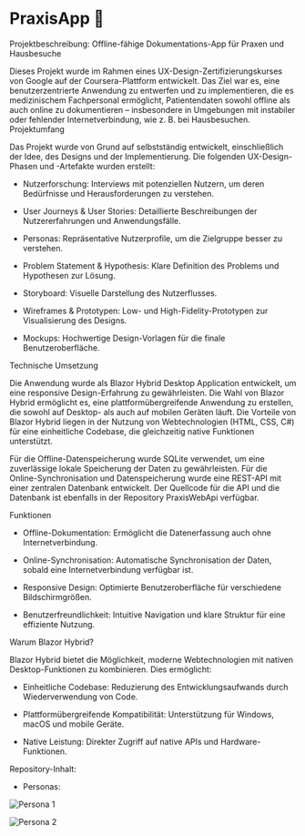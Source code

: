 # PraxisApp 🏥

Projektbeschreibung: Offline-fähige Dokumentations-App für Praxen und Hausbesuche

Dieses Projekt wurde im Rahmen eines UX-Design-Zertifizierungskurses von Google auf der Coursera-Plattform entwickelt. Das Ziel war es, eine benutzerzentrierte Anwendung zu entwerfen und zu implementieren, die es medizinischem Fachpersonal ermöglicht, Patientendaten sowohl offline als auch online zu dokumentieren – insbesondere in Umgebungen mit instabiler oder fehlender Internetverbindung, wie z. B. bei Hausbesuchen.
Projektumfang

Das Projekt wurde von Grund auf selbstständig entwickelt, einschließlich der Idee, des Designs und der Implementierung. Die folgenden UX-Design-Phasen und -Artefakte wurden erstellt:

- Nutzerforschung: Interviews mit potenziellen Nutzern, um deren Bedürfnisse und Herausforderungen zu verstehen.

- User Journeys & User Stories: Detaillierte Beschreibungen der Nutzererfahrungen und Anwendungsfälle.

- Personas: Repräsentative Nutzerprofile, um die Zielgruppe besser zu verstehen.

- Problem Statement & Hypothesis: Klare Definition des Problems und Hypothesen zur Lösung.

- Storyboard: Visuelle Darstellung des Nutzerflusses.

- Wireframes & Prototypen: Low- und High-Fidelity-Prototypen zur Visualisierung des Designs.

- Mockups: Hochwertige Design-Vorlagen für die finale Benutzeroberfläche.

Technische Umsetzung

Die Anwendung wurde als Blazor Hybrid Desktop Application entwickelt, um eine responsive Design-Erfahrung zu gewährleisten. Die Wahl von Blazor Hybrid ermöglicht es, eine plattformübergreifende Anwendung zu erstellen, die sowohl auf Desktop- als auch auf mobilen Geräten läuft. Die Vorteile von Blazor Hybrid liegen in der Nutzung von Webtechnologien (HTML, CSS, C#) für eine einheitliche Codebase, die gleichzeitig native Funktionen unterstützt.

Für die Offline-Datenspeicherung wurde SQLite verwendet, um eine zuverlässige lokale Speicherung der Daten zu gewährleisten. Für die Online-Synchronisation und Datenspeicherung wurde eine REST-API mit einer zentralen Datenbank entwickelt. Der Quellcode für die API und die Datenbank ist ebenfalls in der Repository PraxisWebApi verfügbar.

Funktionen

- Offline-Dokumentation: Ermöglicht die Datenerfassung auch ohne Internetverbindung.

- Online-Synchronisation: Automatische Synchronisation der Daten, sobald eine Internetverbindung verfügbar ist.

- Responsive Design: Optimierte Benutzeroberfläche für verschiedene Bildschirmgrößen.

- Benutzerfreundlichkeit: Intuitive Navigation und klare Struktur für eine effiziente Nutzung.

Warum Blazor Hybrid?

Blazor Hybrid bietet die Möglichkeit, moderne Webtechnologien mit nativen Desktop-Funktionen zu kombinieren. Dies ermöglicht:

- Einheitliche Codebase: Reduzierung des Entwicklungsaufwands durch Wiederverwendung von Code.

- Plattformübergreifende Kompatibilität: Unterstützung für Windows, macOS und mobile Geräte.

- Native Leistung: Direkter Zugriff auf native APIs und Hardware-Funktionen.

Repository-Inhalt:

- Personas:
  
![Persona 1](https://github.com/user-attachments/assets/5ad12a31-d48d-46c9-b597-e7131fe647e9)

![Persona 2](https://github.com/user-attachments/assets/2ccca313-f4c9-4a44-ab61-a626a6aaecbf)


